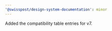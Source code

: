 ```yaml
---
'@swisspost/design-system-documentation': minor
---
```


Added the compatibility table entries for v7.
